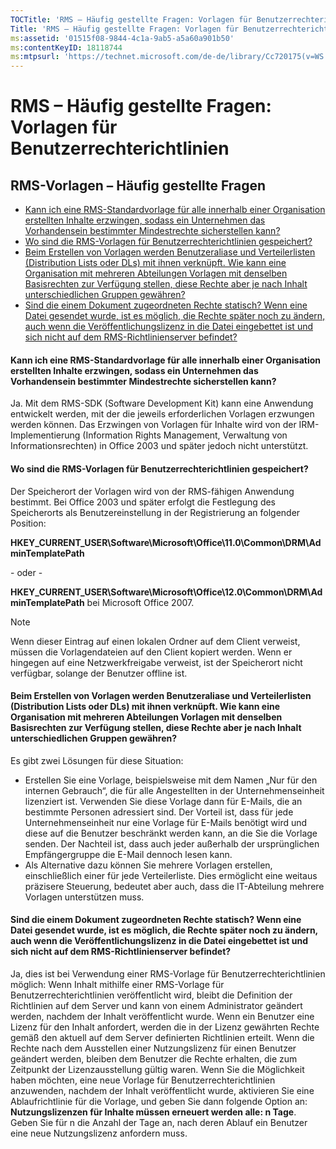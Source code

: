 ```yaml
---
TOCTitle: 'RMS – Häufig gestellte Fragen: Vorlagen für Benutzerrechterichtlinien'
Title: 'RMS – Häufig gestellte Fragen: Vorlagen für Benutzerrechterichtlinien'
ms:assetid: '01515f08-9844-4c1a-9ab5-a5a60a901b50'
ms:contentKeyID: 18118744
ms:mtpsurl: 'https://technet.microsoft.com/de-de/library/Cc720175(v=WS.10)'
---
```


RMS – Häufig gestellte Fragen: Vorlagen für Benutzerrechterichtlinien
=====================================================================

RMS-Vorlagen – Häufig gestellte Fragen
--------------------------------------

-   [Kann ich eine RMS-Standardvorlage für alle innerhalb einer Organisation erstellten Inhalte erzwingen, sodass ein Unternehmen das Vorhandensein bestimmter Mindestrechte sicherstellen kann?](#bkmk_57)
-   [Wo sind die RMS-Vorlagen für Benutzerrechterichtlinien gespeichert?](#bkmk_58)
-   [Beim Erstellen von Vorlagen werden Benutzeraliase und Verteilerlisten (Distribution Lists oder DLs) mit ihnen verknüpft. Wie kann eine Organisation mit mehreren Abteilungen Vorlagen mit denselben Basisrechten zur Verfügung stellen, diese Rechte aber je nach Inhalt unterschiedlichen Gruppen gewähren?](#bkmk_59)
-   [Sind die einem Dokument zugeordneten Rechte statisch? Wenn eine Datei gesendet wurde, ist es möglich, die Rechte später noch zu ändern, auch wenn die Veröffentlichungslizenz in die Datei eingebettet ist und sich nicht auf dem RMS-Richtlinienserver befindet?](#bkmk_60)

<span id="BKMK_57"></span>
#### Kann ich eine RMS-Standardvorlage für alle innerhalb einer Organisation erstellten Inhalte erzwingen, sodass ein Unternehmen das Vorhandensein bestimmter Mindestrechte sicherstellen kann?

Ja. Mit dem RMS-SDK (Software Development Kit) kann eine Anwendung entwickelt werden, mit der die jeweils erforderlichen Vorlagen erzwungen werden können. Das Erzwingen von Vorlagen für Inhalte wird von der IRM-Implementierung (Information Rights Management, Verwaltung von Informationsrechten) in Office 2003 und später jedoch nicht unterstützt.

<span id="BKMK_58"></span>
#### Wo sind die RMS-Vorlagen für Benutzerrechterichtlinien gespeichert?

Der Speicherort der Vorlagen wird von der RMS-fähigen Anwendung bestimmt. Bei Office 2003 und später erfolgt die Festlegung des Speicherorts als Benutzereinstellung in der Registrierung an folgender Position:

**HKEY\_CURRENT\_USER\\Software\\Microsoft\\Office\\11.0\\Common\\DRM\\AdminTemplatePath**

\- oder -

**HKEY\_CURRENT\_USER\\Software\\Microsoft\\Office\\12.0\\Common\\DRM\\AdminTemplatePath** bei Microsoft Office 2007.

> [!NOTE]
> Wenn dieser Eintrag auf einen lokalen Ordner auf dem Client verweist, müssen die Vorlagendateien auf den Client kopiert werden. Wenn er hingegen auf eine Netzwerkfreigabe verweist, ist der Speicherort nicht verfügbar, solange der Benutzer offline ist. 

<span id="BKMK_59"></span>
#### Beim Erstellen von Vorlagen werden Benutzeraliase und Verteilerlisten (Distribution Lists oder DLs) mit ihnen verknüpft. Wie kann eine Organisation mit mehreren Abteilungen Vorlagen mit denselben Basisrechten zur Verfügung stellen, diese Rechte aber je nach Inhalt unterschiedlichen Gruppen gewähren?

Es gibt zwei Lösungen für diese Situation:

-   Erstellen Sie eine Vorlage, beispielsweise mit dem Namen „Nur für den internen Gebrauch“, die für alle Angestellten in der Unternehmenseinheit lizenziert ist. Verwenden Sie diese Vorlage dann für E-Mails, die an bestimmte Personen adressiert sind. Der Vorteil ist, dass für jede Unternehmenseinheit nur eine Vorlage für E-Mails benötigt wird und diese auf die Benutzer beschränkt werden kann, an die Sie die Vorlage senden. Der Nachteil ist, dass auch jeder außerhalb der ursprünglichen Empfängergruppe die E-Mail dennoch lesen kann.
-   Als Alternative dazu können Sie mehrere Vorlagen erstellen, einschließlich einer für jede Verteilerliste. Dies ermöglicht eine weitaus präzisere Steuerung, bedeutet aber auch, dass die IT-Abteilung mehrere Vorlagen unterstützen muss.

<span id="BKMK_60"></span>
#### Sind die einem Dokument zugeordneten Rechte statisch? Wenn eine Datei gesendet wurde, ist es möglich, die Rechte später noch zu ändern, auch wenn die Veröffentlichungslizenz in die Datei eingebettet ist und sich nicht auf dem RMS-Richtlinienserver befindet?

Ja, dies ist bei Verwendung einer RMS-Vorlage für Benutzerrechterichtlinien möglich: Wenn Inhalt mithilfe einer RMS-Vorlage für Benutzerrechterichtlinien veröffentlicht wird, bleibt die Definition der Richtlinien auf dem Server und kann von einem Administrator geändert werden, nachdem der Inhalt veröffentlicht wurde. Wenn ein Benutzer eine Lizenz für den Inhalt anfordert, werden die in der Lizenz gewährten Rechte gemäß den aktuell auf dem Server definierten Richtlinien erteilt. Wenn die Rechte nach dem Ausstellen einer Nutzungslizenz für einen Benutzer geändert werden, bleiben dem Benutzer die Rechte erhalten, die zum Zeitpunkt der Lizenzausstellung gültig waren. Wenn Sie die Möglichkeit haben möchten, eine neue Vorlage für Benutzerrechterichtlinien anzuwenden, nachdem der Inhalt veröffentlicht wurde, aktivieren Sie eine Ablaufrichtlinie für die Vorlage, und geben Sie dann folgende Option an: **Nutzungslizenzen für Inhalte müssen erneuert werden alle: n Tage**. Geben Sie für n die Anzahl der Tage an, nach deren Ablauf ein Benutzer eine neue Nutzungslizenz anfordern muss.